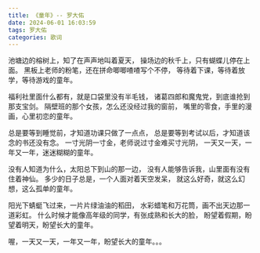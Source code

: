 ```yaml
---
title: 《童年》-- 罗大佑
date: 2024-06-01 16:03:59
tags: 罗大佑
categories: 歌词
---
```


池塘边的榕树上，知了在声声地叫着夏天，
操场边的秋千上，只有蝴蝶儿停在上面。
黑板上老师的粉笔，还在拼命唧唧喳喳写个不停，
等待着下课，等待着放学，等待游戏的童年。



福利社里面什么都有，就是口袋里没有半毛钱，
诸葛四郎和魔鬼党，到底谁抢到那支宝剑。
隔壁班的那个女孩，怎么还没经过我的窗前，
嘴里的零食，手里的漫画，心里初恋的童年。



总是要等到睡觉前，才知道功课只做了一点点，
总是要等到考试以后，才知道该念的书还没有念。
一寸光阴一寸金，老师说过寸金难买寸光阴，
一天又一天，一年又一年，迷迷糊糊的童年。



没有人知道为什么，太阳总下到山的那一边，
没有人能够告诉我，山里面有没有住着神仙。
多少的日子总是，一个人面对着天空发呆，
就这么好奇，就这么幻想，这么孤单的童年。



阳光下蜻蜓飞过来，一片片绿油油的稻田，
水彩蜡笔和万花筒，画不出天边那一道彩虹。
什么时候才能像高年级的同学，有张成熟和长大的脸，
盼望着假期，盼望着明天，盼望长大的童年。


        
喔，一天又一天，一年又一年，盼望长大的童年。。。

